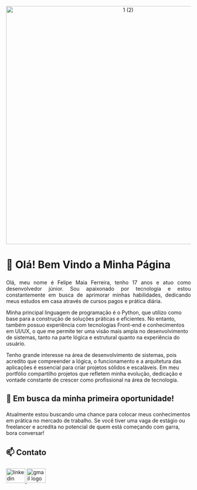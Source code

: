 <div align="center">
  <img src="https://github.com/user-attachments/assets/ee113f52-652e-4015-8c0a-608088a9065b" width="650" alt="1 (2)" />
</div>

<h1 align="left">👋 Olá! Bem Vindo a Minha Página</h1>

###

###

<p align="justify">Olá, meu nome é Felipe Maia Ferreira, tenho 17 anos e atuo como desenvolvedor júnior. Sou apaixonado por tecnologia e estou constantemente em busca de aprimorar minhas habilidades, dedicando meus estudos em casa através de cursos pagos e prática diária.</p>

<p align="left">Minha principal linguagem de programação é o Python, que utilizo como base para a construção de soluções práticas e eficientes. No entanto, também possuo experiência com tecnologias Front-end e conhecimentos em UI/UX, o que me permite ter uma visão mais ampla no desenvolvimento de sistemas, tanto na parte lógica e estrutural quanto na experiência do usuário.</p>

<p align="left">Tenho grande interesse na área de desenvolvimento de sistemas, pois acredito que compreender a lógica, o funcionamento e a arquitetura das aplicações é essencial para criar projetos sólidos e escaláveis. Em meu portfólio compartilho projetos que refletem minha evolução, dedicação e vontade constante de crescer como profissional na área de tecnologia.</p>

###

###

<h2 align="left">📌 Em busca da minha primeira oportunidade!</h2>

###

<p align="left">Atualmente estou buscando uma chance para colocar meus conhecimentos em prática no mercado de trabalho. Se você tiver uma vaga de estágio ou freelancer e acredita no potencial de quem está começando com garra, bora conversar!</p>

###

<h2 align="left">📫 Contato</h2>

###

<div align="left">
  <a href="https://www.linkedin.com/in/felipemaiaferreira" target="_blank">
    <img src="https://raw.githubusercontent.com/maurodesouza/profile-readme-generator/master/src/assets/icons/social/linkedin/default.svg" width="52" height="40" alt="linkedin logo"  />
  </a>
  <a href="mailto:felipemaia008@gmail.com?subject=Contato%20profissional&body=Olá%2C%20vi%20seu%20perfil%20e%20gostaria%20de%20conversar." target="_blank">
    <img src="https://raw.githubusercontent.com/maurodesouza/profile-readme-generator/master/src/assets/icons/social/gmail/default.svg" width="52" height="40" alt="gmail logo"  />
  </a>
</div>

###
